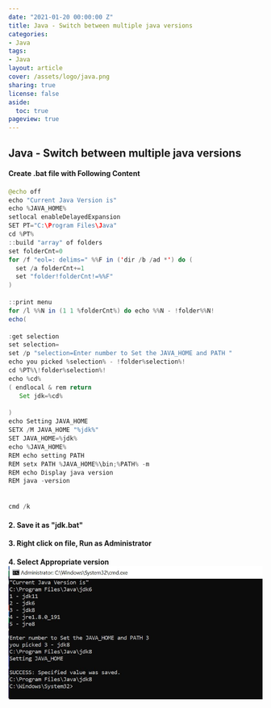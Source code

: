 ```yaml
---
date: "2021-01-20 00:00:00 Z"
title: Java - Switch between multiple java versions
categories:
- Java
tags:
- Java
layout: article
cover: /assets/logo/java.png
sharing: true
license: false
aside:
  toc: true
pageview: true
---
```


Java - Switch between multiple java versions
-------------------------------------------

#### Create .bat file with Following Content

```java
@echo off
echo "Current Java Version is"
echo %JAVA_HOME%
setlocal enableDelayedExpansion
SET PT="C:\Program Files\Java"
cd %PT%
::build "array" of folders
set folderCnt=0
for /f "eol=: delims=" %%F in ('dir /b /ad *') do (
  set /a folderCnt+=1
  set "folder!folderCnt!=%%F"
)

::print menu
for /l %%N in (1 1 %folderCnt%) do echo %%N - !folder%%N!
echo(
 
:get selection
set selection=
set /p "selection=Enter number to Set the JAVA_HOME and PATH "
echo you picked %selection% - !folder%selection%!
cd %PT%\!folder%selection%!
echo %cd%
( endlocal & rem return
   Set jdk=%cd%
 
)
echo Setting JAVA_HOME
SETX /M JAVA_HOME "%jdk%"
SET JAVA_HOME=%jdk%
echo %JAVA_HOME%
REM echo setting PATH
REM setx PATH %JAVA_HOME%\bin;%PATH% -m
REM echo Display java version
REM java -version


cmd /k
```


#### 2. Save it as "jdk.bat"

#### 3. Right click on file, Run as Administrator

#### 4. Select Appropriate version![](javapathselect.jpg)
